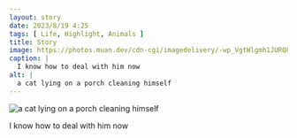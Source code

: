 ```yaml
---
layout: story
date: 2023/8/19 4:25
tags: [ Life, Highlight, Animals ]
title: Story
image: https://photos.muan.dev/cdn-cgi/imagedelivery/-wp_VgtWlgmh1JURQ8t1mg/a2f0f4c2-03af-46b4-5f7b-98acf10c7300/public
caption: |
  I know how to deal with him now
alt: |
  a cat lying on a porch cleaning himself
---
```


![a cat lying on a porch cleaning himself](https://photos.muan.dev/cdn-cgi/imagedelivery/-wp_VgtWlgmh1JURQ8t1mg/a2f0f4c2-03af-46b4-5f7b-98acf10c7300/public)

I know how to deal with him now
